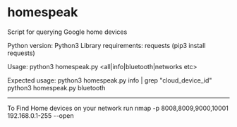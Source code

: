 # homespeak
Script for querying Google home devices

Python version: Python3
Library requirements: requests (pip3 install requests)

Usage:
python3 homespeak.py <ip> <all|info|bluetooth|networks etc>

Expected usage:
python3 homespeak.py <ip> info | grep "cloud_device_id"
python3 homespeak.py <ip> bluetooth

------------------------------------------------------------------------------------------------

To Find Home devices on your network run
nmap -p 8008,8009,9000,10001 192.168.0.1-255 --open
